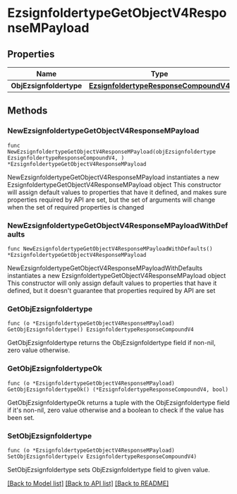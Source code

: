 # EzsignfoldertypeGetObjectV4ResponseMPayload

## Properties

Name | Type | Description | Notes
------------ | ------------- | ------------- | -------------
**ObjEzsignfoldertype** | [**EzsignfoldertypeResponseCompoundV4**](EzsignfoldertypeResponseCompoundV4.md) |  | 

## Methods

### NewEzsignfoldertypeGetObjectV4ResponseMPayload

`func NewEzsignfoldertypeGetObjectV4ResponseMPayload(objEzsignfoldertype EzsignfoldertypeResponseCompoundV4, ) *EzsignfoldertypeGetObjectV4ResponseMPayload`

NewEzsignfoldertypeGetObjectV4ResponseMPayload instantiates a new EzsignfoldertypeGetObjectV4ResponseMPayload object
This constructor will assign default values to properties that have it defined,
and makes sure properties required by API are set, but the set of arguments
will change when the set of required properties is changed

### NewEzsignfoldertypeGetObjectV4ResponseMPayloadWithDefaults

`func NewEzsignfoldertypeGetObjectV4ResponseMPayloadWithDefaults() *EzsignfoldertypeGetObjectV4ResponseMPayload`

NewEzsignfoldertypeGetObjectV4ResponseMPayloadWithDefaults instantiates a new EzsignfoldertypeGetObjectV4ResponseMPayload object
This constructor will only assign default values to properties that have it defined,
but it doesn't guarantee that properties required by API are set

### GetObjEzsignfoldertype

`func (o *EzsignfoldertypeGetObjectV4ResponseMPayload) GetObjEzsignfoldertype() EzsignfoldertypeResponseCompoundV4`

GetObjEzsignfoldertype returns the ObjEzsignfoldertype field if non-nil, zero value otherwise.

### GetObjEzsignfoldertypeOk

`func (o *EzsignfoldertypeGetObjectV4ResponseMPayload) GetObjEzsignfoldertypeOk() (*EzsignfoldertypeResponseCompoundV4, bool)`

GetObjEzsignfoldertypeOk returns a tuple with the ObjEzsignfoldertype field if it's non-nil, zero value otherwise
and a boolean to check if the value has been set.

### SetObjEzsignfoldertype

`func (o *EzsignfoldertypeGetObjectV4ResponseMPayload) SetObjEzsignfoldertype(v EzsignfoldertypeResponseCompoundV4)`

SetObjEzsignfoldertype sets ObjEzsignfoldertype field to given value.



[[Back to Model list]](../README.md#documentation-for-models) [[Back to API list]](../README.md#documentation-for-api-endpoints) [[Back to README]](../README.md)


